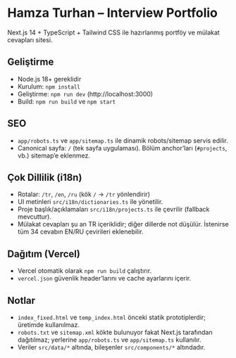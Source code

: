 # Hamza Turhan – Interview Portfolio

Next.js 14 + TypeScript + Tailwind CSS ile hazırlanmış portföy ve mülakat cevapları sitesi.

## Geliştirme

- Node.js 18+ gereklidir
- Kurulum: `npm install`
- Geliştirme: `npm run dev` (http://localhost:3000)
- Build: `npm run build` ve `npm start`

## SEO

- `app/robots.ts` ve `app/sitemap.ts` ile dinamik robots/sitemap servis edilir.
- Canonical sayfa: `/` (tek sayfa uygulaması). Bölüm anchor’ları (`#projects`, vb.) sitemap’e eklenmez.

## Çok Dillilik (i18n)

- Rotalar: `/tr`, `/en`, `/ru` (kök `/` → `/tr` yönlendirir)
- UI metinleri `src/i18n/dictionaries.ts` ile yönetilir.
- Proje başlık/açıklamaları `src/i18n/projects.ts` ile çevrilir (fallback mevcuttur).
- Mülakat cevapları şu an TR içeriklidir; diğer dillerde not düşülür. İstenirse tüm 34 cevabın EN/RU çevirileri eklenebilir.

## Dağıtım (Vercel)

- Vercel otomatik olarak `npm run build` çalıştırır.
- `vercel.json` güvenlik header’larını ve cache ayarlarını içerir.

## Notlar

- `index_fixed.html` ve `temp_index.html` önceki statik prototiplerdir; üretimde kullanılmaz.
- `robots.txt` ve `sitemap.xml` kökte bulunuyor fakat Next.js tarafından dağıtılmaz; yerlerine `app/robots.ts` ve `app/sitemap.ts` kullanılır.
- Veriler `src/data/*` altında, bileşenler `src/components/*` altındadır.
